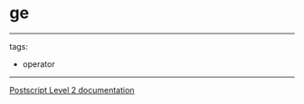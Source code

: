 # ge

---
tags:

- operator

---

[Postscript Level 2 documentation](https://hepunx.rl.ac.uk/~adye/psdocs/ref/PSL2g.html#ge)

